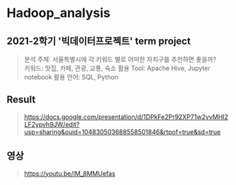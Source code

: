 # Hadoop_analysis

## 2021-2학기 '빅데이터프로젝트' term project
> 분석 주제: 서울특별시에 각 키워드 별로 어떠한 자치구를 추천하면 좋을까? <br>
> 키워드: 맛집, 카페, 관광, 교통, 숙소
> 활용 Tool: Apache Hive, Jupyter notebook
> 활용 언어: SQL, Python

## Result
> https://docs.google.com/presentation/d/1DPkFe2Pr92XP71w2yvMHI2LF2ypvh9JW/edit?usp=sharing&ouid=104830503688558501846&rtpof=true&sd=true

## 영상
> https://youtu.be/lM_8MMUefas
